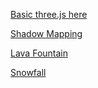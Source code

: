 [Basic three.js here](http://hoorayimhelping.github.io/threejs-playground/)

[Shadow Mapping](http://hoorayimhelping.github.io/threejs-playground/shadows)

[Lava Fountain](http://hoorayimhelping.github.io/threejs-playground/lavafountain)

[Snowfall](http://hoorayimhelping.github.io/threejs-playground/snowfall)